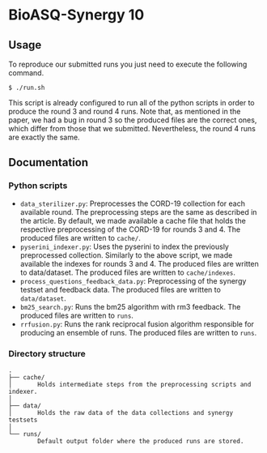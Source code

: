 # BioASQ-Synergy 10

## Usage

To reproduce our submitted runs you just need to execute the following command.

```
$ ./run.sh
```

This script is already configured to run all of the python scripts in order to produce the round 3 and round 4 runs. Note that, as mentioned in the paper, we had a bug in round 3 so the produced files are the correct ones, which differ from those that we submitted. Nevertheless, the round 4 runs are exactly the same.


## Documentation

### Python scripts

* `data_sterilizer.py`: Preprocesses the CORD-19 collection for each available round. The preprocessing steps are the same as described in the article. By default, we made available a cache file that holds the respective preprocessing of the CORD-19 for rounds 3 and 4. The produced files are written to `cache/`.
* `pyserini_indexer.py`: Uses the pyserini to index the previously preprocessed collection. Similarly to the above script, we made available the indexes for rounds 3 and 4. The produced files are written to data/dataset. The produced files are written to `cache/indexes`.
* `process_questions_feedback_data.py`: Preprocessing of the synergy testset and feedback data. The produced files are written to `data/dataset`.
* `bm25_search.py`: Runs the bm25 algorithm with rm3 feedback. The produced files are written to `runs`.
* `rrfusion.py`: Runs the rank reciprocal fusion algorithm responsible for producing an ensemble of runs. The produced files are written to `runs`.

### Directory structure

```
.
├── cache/
│       Holds intermediate steps from the preprocessing scripts and indexer.
│
├── data/
│       Holds the raw data of the data collections and synergy testsets
│
└── runs/
        Default output folder where the produced runs are stored.
```


